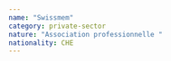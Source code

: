 ```yaml
---
name: "Swissmem"
category: private-sector
nature: "Association professionnelle "
nationality: CHE
---
```

